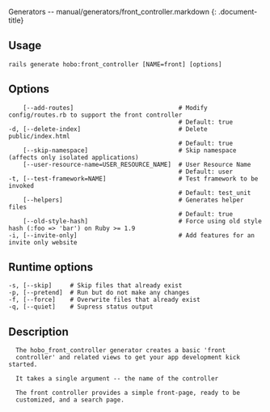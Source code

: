 Generators -- manual/generators/front\_controller.markdown
{: .document-title}


## Usage

    

    rails generate hobo:front_controller [NAME=front] [options]


## Options

    

        [--add-routes]                             # Modify config/routes.rb to support the front controller
                                                   # Default: true
    -d, [--delete-index]                           # Delete public/index.html
                                                   # Default: true
        [--skip-namespace]                         # Skip namespace (affects only isolated applications)
        [--user-resource-name=USER_RESOURCE_NAME]  # User Resource Name
                                                   # Default: user
    -t, [--test-framework=NAME]                    # Test framework to be invoked
                                                   # Default: test_unit
        [--helpers]                                # Generates helper files
                                                   # Default: true
        [--old-style-hash]                         # Force using old style hash (:foo => 'bar') on Ruby >= 1.9
    -i, [--invite-only]                            # Add features for an invite only website


## Runtime options

    

    -s, [--skip]     # Skip files that already exist
    -p, [--pretend]  # Run but do not make any changes
    -f, [--force]    # Overwrite files that already exist
    -q, [--quiet]    # Supress status output


## Description

    


      The hobo_front_controller generator creates a basic 'front
      controller' and related views to get your app development kick started.

      It takes a single argument -- the name of the controller

      The front controller provides a simple front-page, ready to be
      customized, and a search page.


